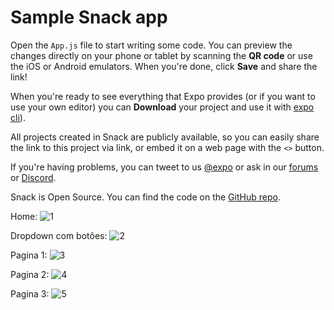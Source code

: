 # Sample Snack app

Open the `App.js` file to start writing some code. You can preview the changes directly on your phone or tablet by scanning the **QR code** or use the iOS or Android emulators. When you're done, click **Save** and share the link!

When you're ready to see everything that Expo provides (or if you want to use your own editor) you can **Download** your project and use it with [expo cli](https://docs.expo.dev/get-started/installation/#expo-cli)).

All projects created in Snack are publicly available, so you can easily share the link to this project via link, or embed it on a web page with the `<>` button.

If you're having problems, you can tweet to us [@expo](https://twitter.com/expo) or ask in our [forums](https://forums.expo.dev/c/expo-dev-tools/61) or [Discord](https://chat.expo.dev/).

Snack is Open Source. You can find the code on the [GitHub repo](https://github.com/expo/snack).

Home:
![1](https://github.com/Cristiandiv/appJogosRotas/assets/132522844/3bf6d60f-36fe-4fb3-b2d9-699d9ada17de)

Dropdown com botôes:
![2](https://github.com/Cristiandiv/appJogosRotas/assets/132522844/beb15b45-ef16-4ef8-9eb3-405ce59d4a7f)

Pagina 1:
![3](https://github.com/Cristiandiv/appJogosRotas/assets/132522844/4dbf2377-df12-4710-a712-a29311da6d74)

Pagina 2:
![4](https://github.com/Cristiandiv/appJogosRotas/assets/132522844/c8ca354f-ceb0-4c39-9c09-8248c0c2511b)

Pagina 3:
![5](https://github.com/Cristiandiv/appJogosRotas/assets/132522844/88b10d7a-c7eb-4e6d-a79b-2854caa63c1e)
